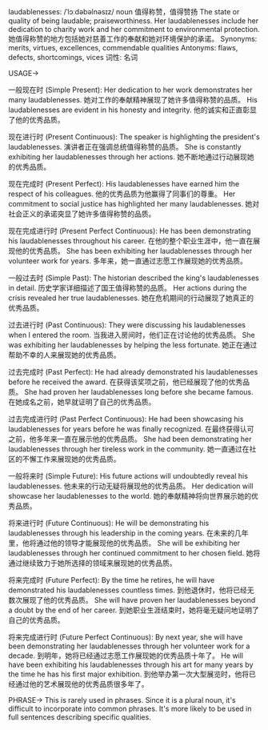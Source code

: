 laudablenesses: /ˈlɔːdəbəlnəsɪz/
noun
值得称赞，值得赞扬
The state or quality of being laudable; praiseworthiness.
Her laudablenesses include her dedication to charity work and her commitment to environmental protection. 她值得称赞的地方包括她对慈善工作的奉献和她对环境保护的承诺。
Synonyms: merits, virtues, excellences, commendable qualities
Antonyms: flaws, defects, shortcomings, vices
词性: 名词


USAGE->

一般现在时 (Simple Present):
Her dedication to her work demonstrates her many laudablenesses.  她对工作的奉献精神展现了她许多值得称赞的品质。
His laudablenesses are evident in his honesty and integrity.  他的诚实和正直彰显了他的优秀品质。

现在进行时 (Present Continuous):
The speaker is highlighting the president's laudablenesses. 演讲者正在强调总统值得称赞的品质。
She is constantly exhibiting her laudablenesses through her actions. 她不断地通过行动展现她的优秀品质。

现在完成时 (Present Perfect):
His laudablenesses have earned him the respect of his colleagues. 他的优秀品质为他赢得了同事们的尊重。
Her commitment to social justice has highlighted her many laudablenesses. 她对社会正义的承诺突显了她许多值得称赞的品质。

现在完成进行时 (Present Perfect Continuous):
He has been demonstrating his laudablenesses throughout his career.  在他的整个职业生涯中，他一直在展现他的优秀品质。
She has been exhibiting her laudablenesses through her volunteer work for years. 多年来，她一直通过志愿工作展现她的优秀品质。

一般过去时 (Simple Past):
The historian described the king's laudablenesses in detail. 历史学家详细描述了国王值得称赞的品质。
Her actions during the crisis revealed her true laudablenesses.  她在危机期间的行动展现了她真正的优秀品质。

过去进行时 (Past Continuous):
They were discussing his laudablenesses when I entered the room. 当我进入房间时，他们正在讨论他的优秀品质。
She was exhibiting her laudablenesses by helping the less fortunate. 她正在通过帮助不幸的人来展现她的优秀品质。

过去完成时 (Past Perfect):
He had already demonstrated his laudablenesses before he received the award. 在获得该奖项之前，他已经展现了他的优秀品质。
She had proven her laudablenesses long before she became famous.  在她成名之前，她早就证明了自己的优秀品质。

过去完成进行时 (Past Perfect Continuous):
He had been showcasing his laudablenesses for years before he was finally recognized. 在最终获得认可之前，他多年来一直在展示他的优秀品质。
She had been demonstrating her laudablenesses through her tireless work in the community. 她一直通过在社区的不懈工作来展现她的优秀品质。


一般将来时 (Simple Future):
His future actions will undoubtedly reveal his laudablenesses.  他未来的行动无疑将展现他的优秀品质。
Her dedication will showcase her laudablenesses to the world.  她的奉献精神将向世界展示她的优秀品质。


将来进行时 (Future Continuous):
He will be demonstrating his laudablenesses through his leadership in the coming years. 在未来的几年里，他将通过他的领导才能展现他的优秀品质。
She will be exhibiting her laudablenesses through her continued commitment to her chosen field. 她将通过继续致力于她所选择的领域来展现她的优秀品质。

将来完成时 (Future Perfect):
By the time he retires, he will have demonstrated his laudablenesses countless times. 到他退休时，他将已经无数次展现了他的优秀品质。
She will have proven her laudablenesses beyond a doubt by the end of her career. 到她职业生涯结束时，她将毫无疑问地证明了自己的优秀品质。

将来完成进行时 (Future Perfect Continuous):
By next year, she will have been demonstrating her laudablenesses through her volunteer work for a decade. 到明年，她将已经通过志愿工作展现她的优秀品质十年了。
He will have been exhibiting his laudablenesses through his art for many years by the time he has his first major exhibition. 到他举办第一次大型展览时，他将已经通过他的艺术展现他的优秀品质很多年了。


PHRASE->
This is rarely used in phrases.  Since it is a plural noun, it's difficult to incorporate into common phrases.  It's more likely to be used in full sentences describing specific qualities.
